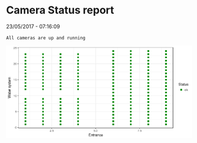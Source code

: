 Camera Status report
================
23/05/2017 - 07:16:09

    All cameras are up and running

![](camreport_files/figure-markdown_github/unnamed-chunk-2-1.png)
